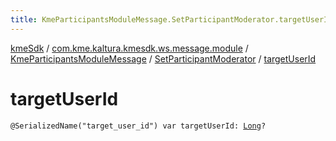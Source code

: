 ```yaml
---
title: KmeParticipantsModuleMessage.SetParticipantModerator.targetUserId - kmeSdk
---
```


[kmeSdk](../../../index.html) / [com.kme.kaltura.kmesdk.ws.message.module](../../index.html) / [KmeParticipantsModuleMessage](../index.html) / [SetParticipantModerator](index.html) / [targetUserId](./target-user-id.html)

# targetUserId

`@SerializedName("target_user_id") var targetUserId: `[`Long`](https://kotlinlang.org/api/latest/jvm/stdlib/kotlin/-long/index.html)`?`